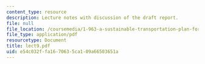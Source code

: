 ```yaml
---
content_type: resource
description: Lecture notes with discussion of the draft report.
file: null
file_location: /coursemedia/1-963-a-sustainable-transportation-plan-for-mit-spring-2007/e54c032ffa1670635ca109a66503651a_lect9.pdf
file_type: application/pdf
resourcetype: Document
title: lect9.pdf
uid: e54c032f-fa16-7063-5ca1-09a66503651a
---
```

